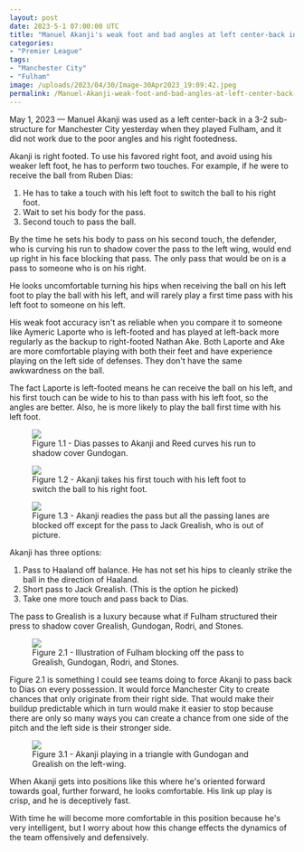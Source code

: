 ```yaml
---
layout: post
date: 2023-5-1 07:00:00 UTC
title: "Manuel Akanji's weak foot and bad angles at left center-back in Manchester City's 3-2"
categories: 
- "Premier League"
tags: 
- "Manchester City" 
- "Fulham"
image: /uploads/2023/04/30/Image-30Apr2023_19:09:42.jpeg
permalink: /Manuel-Akanji-weak-foot-and-bad-angles-at-left-center-back-in-Manchester-City-3-2
---
```


May 1, 2023 — Manuel Akanji was used as a left center-back in a 3-2 sub-structure for Manchester City yesterday when they played Fulham, and it did not work due to the poor angles and his right footedness. 

<!---more--->

Akanji is right footed. To use his favored right foot, and avoid using his weaker left foot, he has to perform two touches. For example, if he were to receive the ball from Ruben Dias: 

1. He has to take a touch with his left foot to switch the ball to his right foot.
2. Wait to set his body for the pass. 
3. Second touch to pass the ball.

By the time he sets his body to pass on his second touch, the defender, who is curving his run to shadow cover the pass to the left wing, would end up right in his face blocking that pass. The only pass that would be on is a pass to someone who is on his right. 

He looks uncomfortable turning his hips when receiving the ball on his left foot to play the ball with his left, and will rarely play a first time pass with his left foot to someone on his left. 

His weak foot accuracy isn't as reliable when you compare it to someone like Aymeric Laporte who is left-footed and has played at left-back more regularly as the backup to right-footed Nathan Ake. Both Laporte and Ake are more comfortable playing with both their feet and have experience playing on the left side of defenses. They don't have the same awkwardness on the ball. 

The fact Laporte is left-footed means he can receive the ball on his left, and his first touch can be wide to his to than pass with his left foot, so the angles are better. Also, he is more likely to play the ball first time with his left foot. 


<figure>
    <img src="https://tacticsjournal.com/uploads/2023/04/30/Image-30Apr2023_19:09:02.jpeg">
    <figcaption>Figure 1.1 - Dias passes to Akanji and Reed curves his run to shadow cover Gundogan.</figcaption>
</figure> 

<figure>
    <img src="https://tacticsjournal.com/uploads/2023/04/30/Image-30Apr2023_19:09:23.jpeg">
    <figcaption>Figure 1.2 - Akanji takes his first touch with his left foot to switch the ball to his right foot.</figcaption>
</figure> 

<figure>
    <img src="https://tacticsjournal.com/uploads/2023/04/30/Image-30Apr2023_19:09:42.jpeg">
    <figcaption>Figure 1.3 - Akanji readies the pass but all the passing lanes are blocked off except for the pass to Jack Grealish, who is out of picture.</figcaption>
</figure> 

Akanji has three options:

1. Pass to Haaland off balance. He has not set his hips to cleanly strike the ball in the direction of Haaland.
2. Short pass to Jack Grealish. (This is the option he picked)
3. Take one more touch and pass back to Dias.  

The pass to Grealish is a luxury because what if Fulham structured their press to shadow cover Grealish, Gundogan, Rodri, and Stones. 

<figure>
    <img src="https://tacticsjournal.com/uploads/2023/04/30/Image-30Apr2023_19:10:04.jpeg">
    <figcaption>Figure 2.1 - Illustration of Fulham blocking off the pass to Grealish, Gundogan, Rodri, and Stones.</figcaption>
</figure> 

Figure 2.1 is something I could see teams doing to force Akanji to pass back to Dias on every possession. It would force Manchester City to create chances that only originate from their right side. That would make their buildup predictable which in turn would make it easier to stop because there are only so many ways you can create a chance from one side of the pitch and the left side is their stronger side.  

<figure>
    <img src="https://tacticsjournal.com/uploads/2023/04/30/Image-30Apr2023_19:10:26.jpeg">
    <figcaption>Figure 3.1 - Akanji playing in a triangle with Gundogan and Grealish on the left-wing.</figcaption>
</figure> 

When Akanji gets into positions like this where he's oriented forward towards goal, further forward, he looks comfortable. His link up play is crisp, and he is deceptively fast. 

With time he will become more comfortable in this position because he's very intelligent, but I worry about how this change effects the dynamics of the team offensively and defensively. 
